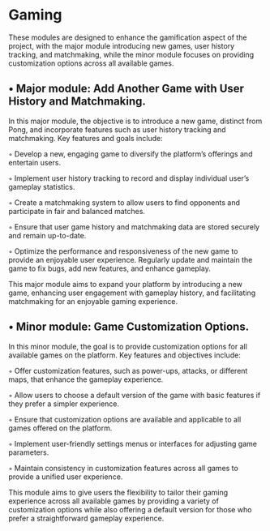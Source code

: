 
# Gaming

These modules are designed to enhance the gamification aspect of the project, with the
major module introducing new games, user history tracking, and matchmaking, while the
minor module focuses on providing customization options across all available games.

## • Major module: Add Another Game with User History and Matchmaking.

In this major module, the objective is to introduce a new game, distinct from Pong,
and incorporate features such as user history tracking and matchmaking. Key
features and goals include:

◦ Develop a new, engaging game to diversify the platform’s offerings and entertain users.

◦ Implement user history tracking to record and display individual user’s gameplay statistics.

◦ Create a matchmaking system to allow users to find opponents and participate
in fair and balanced matches.

◦ Ensure that user game history and matchmaking data are stored securely and
remain up-to-date.

◦ Optimize the performance and responsiveness of the new game to provide an
enjoyable user experience. Regularly update and maintain the game to fix
bugs, add new features, and enhance gameplay.

This major module aims to expand your platform by introducing a new game,
enhancing user engagement with gameplay history, and facilitating matchmaking
for an enjoyable gaming experience.

## • Minor module: Game Customization Options.

In this minor module, the goal is to provide customization options for all available
games on the platform. Key features and objectives include:

◦ Offer customization features, such as power-ups, attacks, or different maps,
that enhance the gameplay experience.

◦ Allow users to choose a default version of the game with basic features if they
prefer a simpler experience.

◦ Ensure that customization options are available and applicable to all games
offered on the platform.

◦ Implement user-friendly settings menus or interfaces for adjusting game parameters.

◦ Maintain consistency in customization features across all games to provide a unified user experience.

This module aims to give users the flexibility to tailor their gaming experience
across all available games by providing a variety of customization options while
also offering a default version for those who prefer a straightforward gameplay experience.
